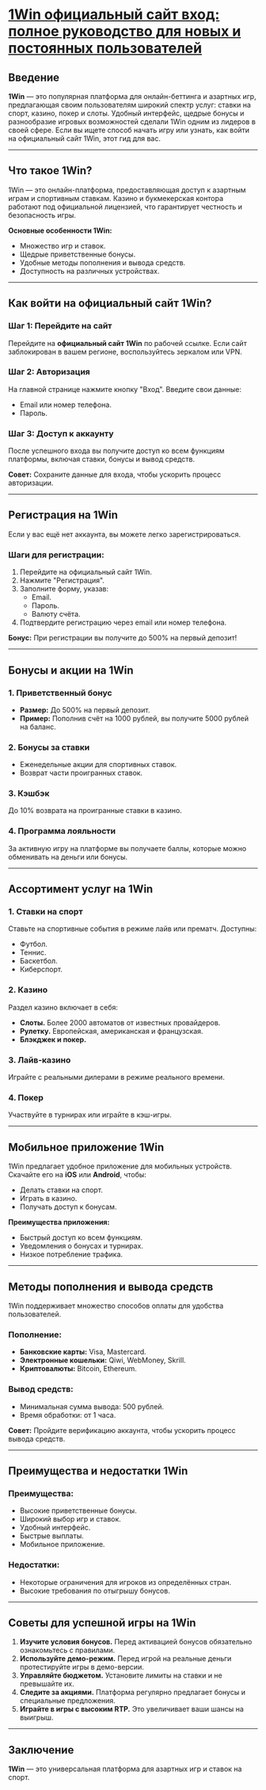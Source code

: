 # [1Win официальный сайт вход: полное руководство для новых и постоянных пользователей](https://brandplay.link/9sD8CZLQ)

## Введение

**1Win** — это популярная платформа для онлайн-беттинга и азартных игр, предлагающая своим пользователям широкий спектр услуг: ставки на спорт, казино, покер и слоты. Удобный интерфейс, щедрые бонусы и разнообразие игровых возможностей сделали 1Win одним из лидеров в своей сфере. Если вы ищете способ начать игру или узнать, как войти на официальный сайт 1Win, этот гид для вас.

***

## Что такое 1Win?

1Win — это онлайн-платформа, предоставляющая доступ к азартным играм и спортивным ставкам. Казино и букмекерская контора работают под официальной лицензией, что гарантирует честность и безопасность игры.

**Основные особенности 1Win:**

* Множество игр и ставок.
* Щедрые приветственные бонусы.
* Удобные методы пополнения и вывода средств.
* Доступность на различных устройствах.

***

## Как войти на официальный сайт 1Win?

### Шаг 1: Перейдите на сайт

Перейдите на **официальный сайт 1Win** по рабочей ссылке. Если сайт заблокирован в вашем регионе, воспользуйтесь зеркалом или VPN.

### Шаг 2: Авторизация

На главной странице нажмите кнопку "Вход". Введите свои данные:

* Email или номер телефона.
* Пароль.

### Шаг 3: Доступ к аккаунту

После успешного входа вы получите доступ ко всем функциям платформы, включая ставки, бонусы и вывод средств.

**Совет:** Сохраните данные для входа, чтобы ускорить процесс авторизации.

***

## Регистрация на 1Win

Если у вас ещё нет аккаунта, вы можете легко зарегистрироваться.

### Шаги для регистрации:

1. Перейдите на официальный сайт 1Win.
2. Нажмите "Регистрация".
3. Заполните форму, указав:
   * Email.
   * Пароль.
   * Валюту счёта.
4. Подтвердите регистрацию через email или номер телефона.

**Бонус:** При регистрации вы получите до 500% на первый депозит!

***

## Бонусы и акции на 1Win

### 1. Приветственный бонус

* **Размер:** До 500% на первый депозит.
* **Пример:** Пополнив счёт на 1000 рублей, вы получите 5000 рублей на баланс.

### 2. Бонусы за ставки

* Еженедельные акции для спортивных ставок.
* Возврат части проигранных ставок.

### 3. Кэшбэк

До 10% возврата на проигранные ставки в казино.

### 4. Программа лояльности

За активную игру на платформе вы получаете баллы, которые можно обменивать на деньги или бонусы.

***

## Ассортимент услуг на 1Win

### 1. Ставки на спорт

Ставьте на спортивные события в режиме лайв или прематч. Доступны:

* Футбол.
* Теннис.
* Баскетбол.
* Киберспорт.

### 2. Казино

Раздел казино включает в себя:

* **Слоты.** Более 2000 автоматов от известных провайдеров.
* **Рулетку.** Европейская, американская и французская.
* **Блэкджек и покер.**

### 3. Лайв-казино

Играйте с реальными дилерами в режиме реального времени.

### 4. Покер

Участвуйте в турнирах или играйте в кэш-игры.

***

## Мобильное приложение 1Win

1Win предлагает удобное приложение для мобильных устройств. Скачайте его на **iOS** или **Android**, чтобы:

* Делать ставки на спорт.
* Играть в казино.
* Получать доступ к бонусам.

**Преимущества приложения:**

* Быстрый доступ ко всем функциям.
* Уведомления о бонусах и турнирах.
* Низкое потребление трафика.

***

## Методы пополнения и вывода средств

1Win поддерживает множество способов оплаты для удобства пользователей.

### Пополнение:

* **Банковские карты:** Visa, Mastercard.
* **Электронные кошельки:** Qiwi, WebMoney, Skrill.
* **Криптовалюты:** Bitcoin, Ethereum.

### Вывод средств:

* Минимальная сумма вывода: 500 рублей.
* Время обработки: от 1 часа.

**Совет:** Пройдите верификацию аккаунта, чтобы ускорить процесс вывода средств.

***

## Преимущества и недостатки 1Win

### Преимущества:

* Высокие приветственные бонусы.
* Широкий выбор игр и ставок.
* Удобный интерфейс.
* Быстрые выплаты.
* Мобильное приложение.

### Недостатки:

* Некоторые ограничения для игроков из определённых стран.
* Высокие требования по отыгрышу бонусов.

***

## Советы для успешной игры на 1Win

1. **Изучите условия бонусов.** Перед активацией бонусов обязательно ознакомьтесь с правилами.
2. **Используйте демо-режим.** Перед игрой на реальные деньги протестируйте игры в демо-версии.
3. **Управляйте бюджетом.** Установите лимиты на ставки и не превышайте их.
4. **Следите за акциями.** Платформа регулярно предлагает бонусы и специальные предложения.
5. **Играйте в игры с высоким RTP.** Это увеличивает ваши шансы на выигрыш.

***

## Заключение

**1Win** — это универсальная платформа для азартных игр и ставок на спорт.
